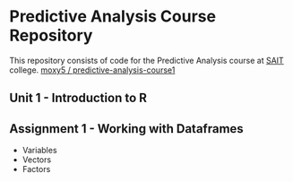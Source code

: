 # Predictive Analysis Course Repository
This repository consists of code for the Predictive Analysis course at [SAIT](https://www.sait.ca/) college.
[moxy5 / predictive-analysis-course1](https://github.com/moxy5/predictive-analysis-course1/edit/main/README.md)


## Unit 1 - Introduction to R
## Assignment 1 - Working with Dataframes
- Variables
- Vectors
- Factors
